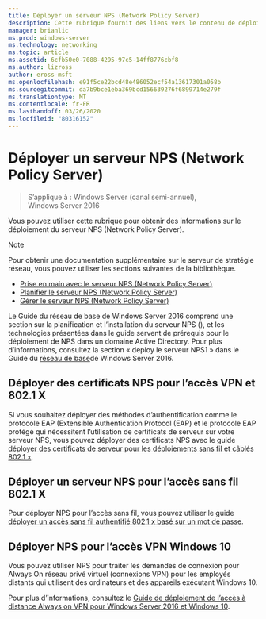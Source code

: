 ```yaml
---
title: Déployer un serveur NPS (Network Policy Server)
description: Cette rubrique fournit des liens vers le contenu de déploiement du serveur de stratégie réseau pour Windows Server 2016 et inclut des liens vers des conseils supplémentaires sur NPS.
manager: brianlic
ms.prod: windows-server
ms.technology: networking
ms.topic: article
ms.assetid: 6cfb50e0-7088-4295-97c5-14ff8776cbf8
ms.author: lizross
author: eross-msft
ms.openlocfilehash: e91f5ce22bcd48e486052ecf54a13617301a058b
ms.sourcegitcommit: da7b9bce1eba369bcd156639276f6899714e279f
ms.translationtype: MT
ms.contentlocale: fr-FR
ms.lasthandoff: 03/26/2020
ms.locfileid: "80316152"
---
```

# <a name="deploy-network-policy-server"></a>Déployer un serveur NPS (Network Policy Server)

>S’applique à : Windows Server (canal semi-annuel), Windows Server 2016

Vous pouvez utiliser cette rubrique pour obtenir des informations sur le déploiement du serveur NPS (Network Policy Server).

>[!NOTE]
>Pour obtenir une documentation supplémentaire sur le serveur de stratégie réseau, vous pouvez utiliser les sections suivantes de la bibliothèque.  
>- [Prise en main avec le serveur NPS (Network Policy Server)](nps-getstart-top.md)
>- [Planifier le serveur NPS (Network Policy Server)](nps-plan-top.md)
>- [Gérer le serveur NPS (Network Policy Server)](nps-manage-top.md)

Le Guide du réseau de base de Windows Server 2016 comprend une section sur la planification et l’installation du serveur NPS \(\), et les technologies présentées dans le guide servent de prérequis pour le déploiement de NPS dans un domaine Active Directory. Pour plus d’informations, consultez la section « deploy le serveur NPS1 » dans le Guide du [réseau de base](https://technet.microsoft.com/windows-server-docs/networking/core-network-guide/core-network-guide#BKMK_deployNPS1)de Windows Server 2016.

## <a name="deploy-nps-certificates-for-vpn-and-8021x-access"></a>Déployer des certificats NPS pour l’accès VPN et 802.1 X

Si vous souhaitez déployer des méthodes d’authentification comme le protocole EAP (Extensible Authentication Protocol \(EAP\) et le protocole EAP protégé qui nécessitent l’utilisation de certificats de serveur sur votre serveur NPS, vous pouvez déployer des certificats NPS avec le guide [déployer des certificats de serveur pour les déploiements sans fil et câblés 802.1 x](https://technet.microsoft.com/windows-server-docs/networking/core-network-guide/cncg/server-certs/deploy-server-certificates-for-802.1x-wired-and-wireless-deployments).

## <a name="deploy-nps-for-8021x-wireless-access"></a>Déployer un serveur NPS pour l’accès sans fil 802.1 X

Pour déployer NPS pour l’accès sans fil, vous pouvez utiliser le guide [déployer un accès sans fil authentifié 802.1 x basé sur un mot de passe](https://technet.microsoft.com/windows-server-docs/networking/core-network-guide/cncg/wireless/a-deploy-8021x-wireless-access).

## <a name="deploy-nps-for-windows-10-vpn-access"></a>Déployer NPS pour l’accès VPN Windows 10

Vous pouvez utiliser NPS pour traiter les demandes de connexion pour Always On réseau privé virtuel \(connexions VPN\) pour les employés distants qui utilisent des ordinateurs et des appareils exécutant Windows 10.

Pour plus d’informations, consultez le [Guide de déploiement de l’accès à distance Always on VPN pour Windows Server 2016 et Windows 10](https://docs.microsoft.com/windows-server/remote/remote-access/vpn/always-on-vpn/deploy/always-on-vpn-deploy).

